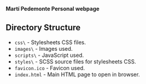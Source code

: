 **Martí Pedemonte Personal webpage**

Directory Structure
-------------------

- `css\`              - Stylesheets CSS files.
- `images\`           - Images used.
- `scripts\`          - JavaScript used.
- `styles\`           - SCSS source files for stylesheets CSS.
- `favicon.ico`       - Favicon used.
- `index.html`        - Main HTML page to open in browser.
